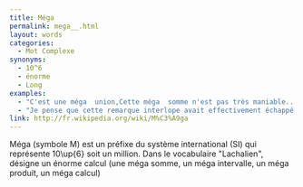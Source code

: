 ```yaml
---
title: Méga  
permalink: mega__.html
layout: words
categories:
  - Mot Complexe
synonyms:
  - 10^6
  - énorme
  - Long
examples:
  - "C'est une méga  union,Cette méga  somme n'est pas très maniable..."
  - "Je pense que cette remarque interlope avait effectivement échappé de ma bouche devant une assistance en liesse,toujours en proie à quelque boutade amphibologique.Mais, ce n'est pas à vous que je vais l'apprendre, \"verba volant scripta manent\"... Étant donné le contexte socio-politique de cette méga-pantalonnade, il me semble fort raisonnable de s'en tenir aux écrits actuels..."
link: http://fr.wikipedia.org/wiki/M%C3%A9ga
---
```


Méga  (symbole M) est un préfixe du système international (SI) qui représente 10\up{6} soit un million.
Dans le vocabulaire "Lachalien", désigne un énorme calcul (une méga  somme, un méga  intervalle, un méga  produit, un méga  calcul)
